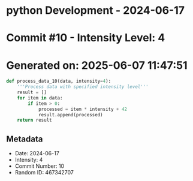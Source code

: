 ﻿# python Development - 2024-06-17
# Commit #10 - Intensity Level: 4
# Generated on: 2025-06-07 11:47:51
```python
def process_data_10(data, intensity=4):
    '''Process data with specified intensity level'''
    result = []
    for item in data:
        if item > 0:
            processed = item * intensity + 42
            result.append(processed)
    return result
```
## Metadata
- Date: 2024-06-17
- Intensity: 4
- Commit Number: 10
- Random ID: 467342707
